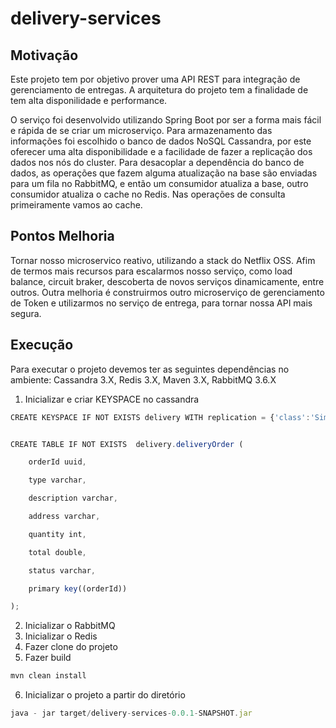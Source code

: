 # delivery-services

## Motivação
Este projeto tem por objetivo prover uma API REST para integração de gerenciamento de entregas.
A arquitetura do projeto tem a finalidade de tem alta disponilidade e performance.

O serviço foi desenvolvido utilizando Spring Boot por ser a forma mais fácil e rápida de se criar um microserviço. Para armazenamento das informações foi escolhido o banco de dados NoSQL Cassandra, por este oferecer uma alta disponibilidade e a facilidade de fazer a replicação dos dados nos nós do cluster.
Para desacoplar a dependência do banco de dados, as operações que fazem alguma atualização na base são enviadas para um fila no RabbitMQ, e então um consumidor atualiza a base, outro consumidor atualiza o cache no Redis. Nas operações de consulta primeiramente vamos ao cache.

## Pontos Melhoria
Tornar nosso microservico reativo, utilizando a stack do Netflix OSS. Afim de termos mais recursos para escalarmos nosso serviço, como load balance, circuit braker, descoberta de novos serviços dinamicamente, entre outros.
Outra melhoria é construirmos outro microserviço de gerenciamento de Token e utilizarmos no serviço de entrega, para tornar nossa API mais segura.

## Execução
Para executar o projeto devemos ter as seguintes dependências no ambiente:
Cassandra 3.X, Redis 3.X, Maven 3.X, RabbitMQ 3.6.X

1) Inicializar e criar KEYSPACE no cassandra

```javascript
CREATE KEYSPACE IF NOT EXISTS delivery WITH replication = {'class':'SimpleStrategy', 'replication_factor':1}


CREATE TABLE IF NOT EXISTS  delivery.deliveryOrder (

    orderId uuid,

    type varchar,

    description varchar,

    address varchar,

    quantity int,

    total double,

    status varchar,

    primary key((orderId))

);

```

2) Inicializar o RabbitMQ
3) Inicializar o Redis
4) Fazer clone do projeto
5) Fazer build
```javascript
mvn clean install
```
6) Inicializar o projeto a partir do diretório
```javascript
java - jar target/delivery-services-0.0.1-SNAPSHOT.jar
```





